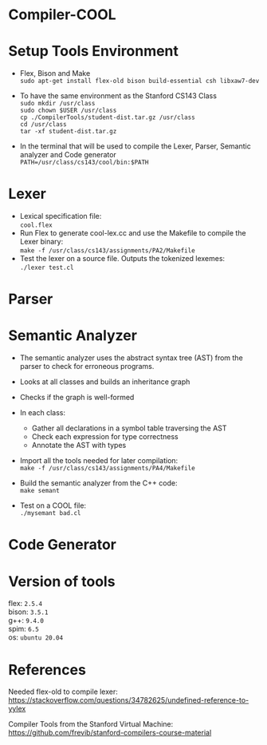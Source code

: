 # Compiler-COOL

# Setup Tools Environment 
+ Flex, Bison and Make <br/>
`sudo apt-get install flex-old bison build-essential csh libxaw7-dev`

+ To have the same environment as the Stanford CS143 Class<br/>
`sudo mkdir /usr/class`<br/>
`sudo chown $USER /usr/class`<br/>
`cp ./CompilerTools/student-dist.tar.gz /usr/class`<br/>
`cd /usr/class`<br/>
`tar -xf student-dist.tar.gz`<br/>

+ In the terminal that will be used to compile the Lexer, Parser, Semantic analyzer and Code generator<br/>
`PATH=/usr/class/cs143/cool/bin:$PATH`

# Lexer
+ Lexical specification file:<br/>
`cool.flex`
+ Run Flex to generate cool-lex.cc and use the Makefile to compile the Lexer binary:<br/>
`make -f /usr/class/cs143/assignments/PA2/Makefile`
+ Test the lexer on a source file. Outputs the tokenized lexemes:<br/>
`./lexer test.cl`

# Parser

# Semantic Analyzer
+ The semantic analyzer uses the abstract syntax tree (AST) from the parser to check for erroneous programs.
+ Looks at all classes and builds an inheritance graph
+ Checks if the graph is well-formed
+ In each class:
    + Gather all declarations in a symbol table traversing the AST
    + Check each expression for type correctness
    + Annotate the AST with types
    
+ Import all the tools needed for later compilation:<br/>
`make -f /usr/class/cs143/assignments/PA4/Makefile`
+ Build the semantic analyzer from the C++ code:<br/>
`make semant`
+ Test on a COOL file:<br/>
`./mysemant bad.cl`

# Code Generator

# Version of tools
flex: `2.5.4`  
bison: `3.5.1`  
g++: `9.4.0`  
spim: `6.5`  
os: `ubuntu 20.04`

# References
Needed flex-old to compile lexer:
https://stackoverflow.com/questions/34782625/undefined-reference-to-yylex

Compiler Tools from the Stanford Virtual Machine:
https://github.com/frevib/stanford-compilers-course-material
